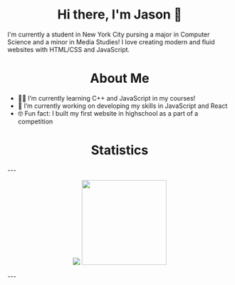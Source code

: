 <h1 align = "center">Hi there, I'm Jason 👋</h1>
I'm currently a student in New York City pursing a major in Computer Science and a minor in Media Studies! I love creating modern and fluid websites with HTML/CSS and JavaScript.
<h1 align = "center">About Me</h1>
<ul>
  <li>👨‍🎓 I’m currently learning C++ and JavaScript in my courses!</li>
  <li>💪 I’m currently working on developing my skills in JavaScript and React</li>
  <li>🤓 Fun fact: I built my first website in highschool as a part of a competition</li>
</ul>

<h1 align = "center">Statistics</h1>
---
<p align = "center">
<img src = "https://github-readme-stats.vercel.app/api?username=JS0Nwong&count_private=true&show_icons=true&theme=tokyonight"> 
<img src = "https://github-readme-stats.vercel.app/api/top-langs/?username=JS0Nwong&layout=compact&show_icons=true&theme=tokyonight" height = "190">
</p>
---

<!--

Here are some ideas to get you started:

- 🔭 I’m currently working on ...
- 🌱 I’m currently learning ...
- 👯 I’m looking to collaborate on ...
- 🤔 I’m looking for help with ...
- 💬 Ask me about ...
- 📫 How to reach me: ...
- 😄 Pronouns: ...
- ⚡ Fun fact: ...
-->
